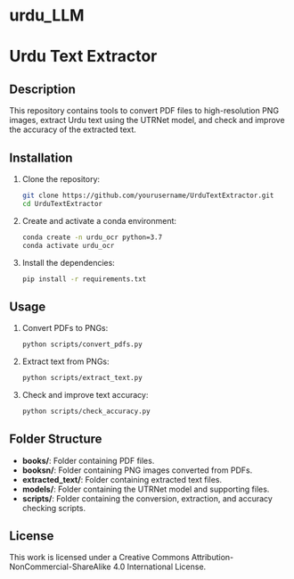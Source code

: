 # urdu_LLM

# Urdu Text Extractor

## Description
This repository contains tools to convert PDF files to high-resolution PNG images, extract Urdu text using the UTRNet model, and check and improve the accuracy of the extracted text.

## Installation
1. Clone the repository:
    ```bash
    git clone https://github.com/yourusername/UrduTextExtractor.git
    cd UrduTextExtractor
    ```

2. Create and activate a conda environment:
    ```bash
    conda create -n urdu_ocr python=3.7
    conda activate urdu_ocr
    ```

3. Install the dependencies:
    ```bash
    pip install -r requirements.txt
    ```

## Usage
1. Convert PDFs to PNGs:
    ```bash
    python scripts/convert_pdfs.py
    ```

2. Extract text from PNGs:
    ```bash
    python scripts/extract_text.py
    ```

3. Check and improve text accuracy:
    ```bash
    python scripts/check_accuracy.py
    ```

## Folder Structure
- **books/**: Folder containing PDF files.
- **booksn/**: Folder containing PNG images converted from PDFs.
- **extracted_text/**: Folder containing extracted text files.
- **models/**: Folder containing the UTRNet model and supporting files.
- **scripts/**: Folder containing the conversion, extraction, and accuracy checking scripts.

## License
This work is licensed under a Creative Commons Attribution-NonCommercial-ShareAlike 4.0 International License.
